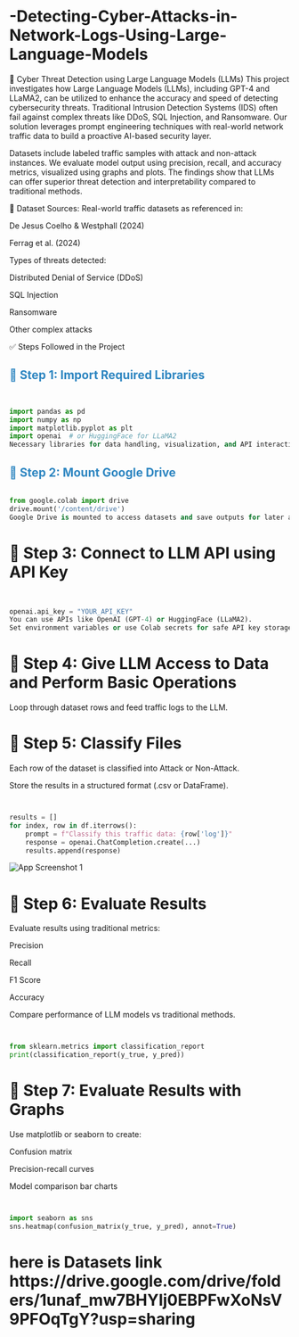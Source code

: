 # -Detecting-Cyber-Attacks-in-Network-Logs-Using-Large-Language-Models
🚀 Cyber Threat Detection using Large Language Models (LLMs)
This project investigates how Large Language Models (LLMs), including GPT-4 and LLaMA2, can be utilized to enhance the accuracy and speed of detecting cybersecurity threats. Traditional Intrusion Detection Systems (IDS) often fail against complex threats like DDoS, SQL Injection, and Ransomware. Our solution leverages prompt engineering techniques with real-world network traffic data to build a proactive AI-based security layer.



Datasets include labeled traffic samples with attack and non-attack instances. We evaluate model output using precision, recall, and accuracy metrics, visualized using graphs and plots. The findings show that LLMs can offer superior threat detection and interpretability compared to traditional methods.

📁 Dataset
Sources: Real-world traffic datasets as referenced in:

De Jesus Coelho & Westphall (2024)

Ferrag et al. (2024)

Types of threats detected:

Distributed Denial of Service (DDoS)

SQL Injection

Ransomware

Other complex attacks

✅ Steps Followed in the Project


### <h2 style="font-size: 1.5em; font-weight: 700; color: #2e86c1;">🔹 Step 1: Import Required Libraries</h2>
```python


import pandas as pd
import numpy as np
import matplotlib.pyplot as plt
import openai  # or HuggingFace for LLaMA2
Necessary libraries for data handling, visualization, and API interaction are imported.
```


### <h2 style="font-size: 1.5em; font-weight: 700; color: #2e86c1;">🔹 Step 2: Mount Google Drive </h2>

```python

from google.colab import drive
drive.mount('/content/drive')
Google Drive is mounted to access datasets and save outputs for later analysis.
```


<h1>🔹 Step 3: Connect to LLM API using API Key</h1>

```python


openai.api_key = "YOUR_API_KEY"
You can use APIs like OpenAI (GPT-4) or HuggingFace (LLaMA2).
Set environment variables or use Colab secrets for safe API key storage.
```

<h1>🔹 Step 4: Give LLM Access to Data and Perform Basic Operations</h1>
Loop through dataset rows and feed traffic logs to the LLM.


<h1>🔹 Step 5: Classify Files </h1>
Each row of the dataset is classified into Attack or Non-Attack.

Store the results in a structured format (.csv or DataFrame).

```python


results = []
for index, row in df.iterrows():
    prompt = f"Classify this traffic data: {row['log']}"
    response = openai.ChatCompletion.create(...)
    results.append(response)
```
![App Screenshot 1](app1.png)

    
<h1>🔹 Step 6: Evaluate Results </h1>
Evaluate results using traditional metrics:

Precision

Recall

F1 Score

Accuracy

Compare performance of LLM models vs traditional methods.

```python


from sklearn.metrics import classification_report
print(classification_report(y_true, y_pred))
```


<h1>🔹 Step 7: Evaluate Results with Graphs </h1>
Use matplotlib or seaborn to create:

Confusion matrix

Precision-recall curves

Model comparison bar charts

```python


import seaborn as sns
sns.heatmap(confusion_matrix(y_true, y_pred), annot=True)
```

<h1>here is Datasets link https://drive.google.com/drive/folders/1unaf_mw7BHYIj0EBPFwXoNsV9PFOqTgY?usp=sharing  </h1>







